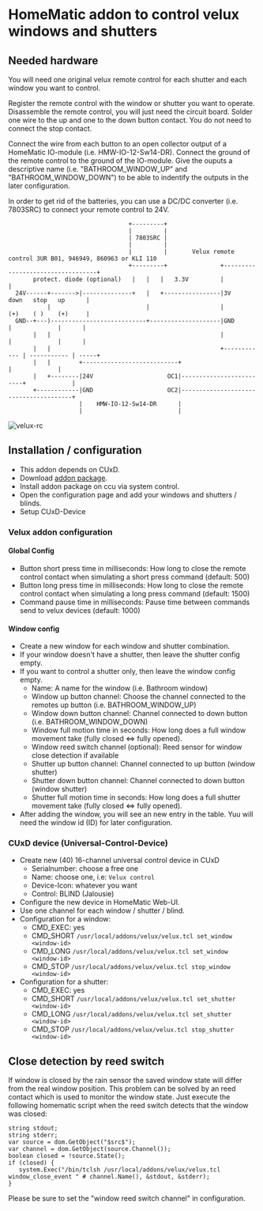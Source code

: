 # HomeMatic addon to control velux windows and shutters

## Needed hardware
You will need one original velux remote control for each shutter and each window you want to control.

Register the remote control with the window or shutter you want to operate.
Disassemble the remote control, you will just need the circuit board.
Solder one wire to the up and one to the down button contact.
You do not need to connect the stop contact.

Connect the wire from each button to an open collector output of a HomeMatic IO-module (i.e. HMW-IO-12-Sw14-DR).
Connect the ground of the remote control to the ground of the IO-module.
Give the ouputs a descriptive name (i.e. "BATHROOM_WINDOW_UP" and "BATHROOM_WINDOW_DOWN") to be able to indentify the outputs in the later configuration.

In order to get rid of the batteries, you can use a DC/DC converter (i.e. 7803SRC) to connect your remote control to 24V.

```
                                  +---------+
                                  |         |
                                  | 7803SRC |
                                  |         |
                                  |         |       Velux remote control 3UR B01, 946949, 860963 or KLI 110
                                  +---------+               +----------------------------------+
       protect. diode (optional)   |   |   |   3.3V         |                                  |
  24V------+------->|--------------+   |   +----------------|3V          down   stop   up      |
           |                           |                    |            (+)    ( )    (+)     |
  GND--+---)---------------------------+--------------------|GND          |             |      |
       |   |                                                |             |             |      |
       |   |                                                +------------ | ----------- | -----+
       |   |        +---------------------------+                         |             |
       |   +--------|24V                     OC1|-------------------------+             |
       +------------|GND                     OC2|---------------------------------------+
                    |    HMW-IO-12-Sw14-DR      |
                    |                           |
```

![velux-rc](https://github.com/j-a-n/homematic-addon-velux/raw/master/doc/velux-rc.png)

## Installation / configuration
* This addon depends on CUxD.
* Download [addon package](https://github.com/j-a-n/homematic-addon-velux/raw/master/hm-velux.tar.gz).
* Install addon package on ccu via system control.
* Open the configuration page and add your windows and shutters / blinds.
* Setup CUxD-Device

### Velux addon configuration
#### Global Config
* Button short press time in milliseconds: How long to close the remote control contact when simulating a short press command (default: 500)
* Button long press time in milliseconds: How long to close the remote control contact when simulating a long press command (default: 1500)
* Command pause time in milliseconds: Pause time between commands send to velux devices (default: 1000)

#### Window config
* Create a new window for each window and shutter combination.
* If your window doesn't have a shutter, then leave the shutter config empty.
* If you want to control a shutter only, then leave the window config empty.
  * Name: A name for the window (i.e. Bathroom window)
  * Window up button channel: Choose the channel connected to the remotes up button (i.e. BATHROOM_WINDOW_UP)
  * Window down button channel: Channel connected to down button (i.e. BATHROOM_WINDOW_DOWN)
  * Window full motion time in seconds: How long does a full window movement take (fully closed <=> fully opened).
  * Window reed switch channel (optional): Reed sensor for window close detection if available
  * Shutter up button channel: Channel connected to up button (window shutter)
  * Shutter down button channel: Channel connected to down button (window shutter)
  * Shutter full motion time in seconds: How long does a full shutter movement take (fully closed <=> fully opened).
* After adding the window, you will see an new entry in the table. Yuu will need the window id (ID) for later configuration.

### CUxD device (Universal-Control-Device)
* Create new (40) 16-channel universal control device in CUxD
  * Serialnumber: choose a free one
  * Name: choose one, i.e: `Velux control`
  * Device-Icon: whatever you want
  * Control: BLIND (Jalousie)
* Configure the new device in HomeMatic Web-UI.
* Use one channel for each window / shutter / blind.
* Configuration for a window:
  * CMD_EXEC: yes
  * CMD_SHORT `/usr/local/addons/velux/velux.tcl set_window <window-id>`
  * CMD_LONG `/usr/local/addons/velux/velux.tcl set_window <window-id>`
  * CMD_STOP `/usr/local/addons/velux/velux.tcl stop_window <window-id>`
* Configuration for a shutter:
  * CMD_EXEC: yes
  * CMD_SHORT `/usr/local/addons/velux/velux.tcl set_shutter <window-id>`
  * CMD_LONG `/usr/local/addons/velux/velux.tcl set_shutter <window-id>`
  * CMD_STOP `/usr/local/addons/velux/velux.tcl stop_shutter <window-id>`

## Close detection by reed switch
If window is closed by the rain sensor the saved window state will differ from the real window position.
This problem can be solved by an reed contact which is used to monitor the window state.
Just execute the following homematic script when the reed switch detects that the window was closed:
```
string stdout;
string stderr;
var source = dom.GetObject("$src$");
var channel = dom.GetObject(source.Channel());
boolean closed = !source.State();
if (closed) {
   system.Exec("/bin/tclsh /usr/local/addons/velux/velux.tcl window_close_event " # channel.Name(), &stdout, &stderr);
}
```
Please be sure to set the "window reed switch channel" in configuration.
